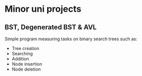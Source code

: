 # Minor uni projects

## BST, Degenerated BST & AVL
Simple program measuring tasks on binary search trees such as:
- Tree creation 
- Searching
- Addition
- Node insertion
- Node deletion